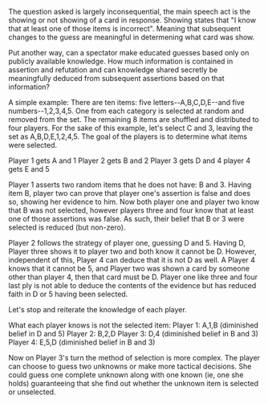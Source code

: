 The question asked is largely inconsequential, the main speech act is the showing or not showing of a card in response. Showing states that "I know that at least one of those items is incorrect". Meaning that subsequent changes to the guess are meaningful in determening what card was show.

Put another way, can a spectator make educated guesses based only on publicly available knowledge. How much information is contained in assertion and refutation and can knowledge shared secretly be meaningfully deduced from subsequent assertions based on that information?

A simple example:
There are ten items: five letters--A,B,C,D,E--and five numbers--1,2,3,4,5. One from each category is selected at random and removed from the set. The remaining 8 items are shuffled and distributed to four players. For the sake of this example, let's select C and 3, leaving the set as A,B,D,E,1,2,4,5. The goal of the players is to determine what items were selected.

Player 1 gets A and 1
Player 2 gets B and 2
Player 3 gets D and 4
player 4 gets E and 5

Player 1 asserts two random items that he does not have: B and 3. Having item B, player two can prove that player one's assertion is false and does so, showing her evidence to him. Now both player one and player two know that B was not selected, however players three and four know that at least one of those assertions was false. As such, their belief that B or 3 were selected is reduced (but non-zero).

Player 2 follows the strategy of player one, guessing D and 5. Having D, Player three shows it to player two and both know it cannot be D. However, independent of this, Player 4 can deduce that it is not D as well. A Player 4 knows that it cannot be 5, and Player two was shown a card by someone other than player 4, then that card must be D. Player one like three and four last ply is not able to deduce the contents of the evidence but has reduced faith in D or 5 having been selected.

Let's stop and reiterate the knowledge of each player.

What each player knows is not the selected item:
Player 1: A,1,B (diminished belief in D and 5)
Player 2: B,2,D
Player 3: D,4 (diminished belief in B and 3)
Player 4: E,5,D (diminished belief in B and 3)

Now on Player 3's turn the method of selection is more complex. The player can choose to guess two unknowns or make more tactical decisions. She could guess one complete unknown along with one known (ie, one she holds) guaranteeing that she find out whether the unknown item is selected or unselected.
